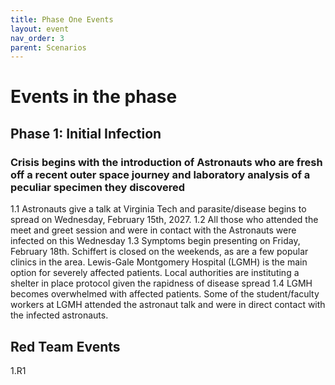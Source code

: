 ```yaml
---
title: Phase One Events
layout: event
nav_order: 3
parent: Scenarios
---
```


# Events in the phase  

## Phase 1: Initial Infection  
### Crisis begins with the introduction of Astronauts who are fresh off a recent outer space journey and laboratory analysis of a peculiar specimen they discovered

1.1 Astronauts give a talk at Virginia Tech and parasite/disease begins to spread on Wednesday, February 15th, 2027. 
1.2 All those who attended the meet and greet session and were in contact with the Astronauts were infected on this Wednesday
1.3 Symptoms begin presenting on Friday, February 18th. Schiffert is closed on the weekends, as are a few popular clinics in the area. Lewis-Gale Montgomery Hospital (LGMH) is the main option for severely affected patients. Local authorities are instituting a shelter in place protocol given the rapidness of disease spread
1.4 LGMH becomes overwhelmed with affected patients. Some of the student/faculty workers at LGMH attended the astronaut talk and were in direct contact with the infected astronauts.

## Red Team Events
1.R1
